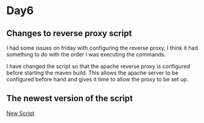 # Day6

## Changes to reverse proxy script
I had some issues on friday with configuring the reverse proxy, I think it had something to do with the order I was executing the commands.

I have changed the script so that the apache reverse proxy is configured before starting the maven build. This allows the apache server to be configured before hand and gives it time to
allow the proxy to be set up.

## The newest version of the script
[New Script](NewScript.md)